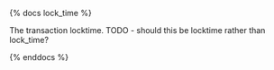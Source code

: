 {% docs lock_time %}

The transaction locktime.
TODO - should this be locktime rather than lock_time?

{% enddocs %}
